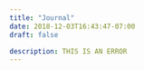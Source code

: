```yaml
---
title: "Journal"
date: 2018-12-03T16:43:47-07:00
draft: false

description: THIS IS AN ERROR
---
```

